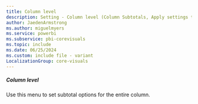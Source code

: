 ```yaml
---
title: Column level
description: Setting - Column level (Column Subtotals, Apply settings to, Column level)
author: JaedenArmstrong
ms.author: miguelmyers
ms.service: powerbi
ms.subservice: pbi-corevisuals
ms.topic: include
ms.date: 06/25/2024
ms.custom: include file - variant
LocalizationGroup: core-visuals
---
```

##### Column level

Use this menu to set subtotal options for the entire column.
